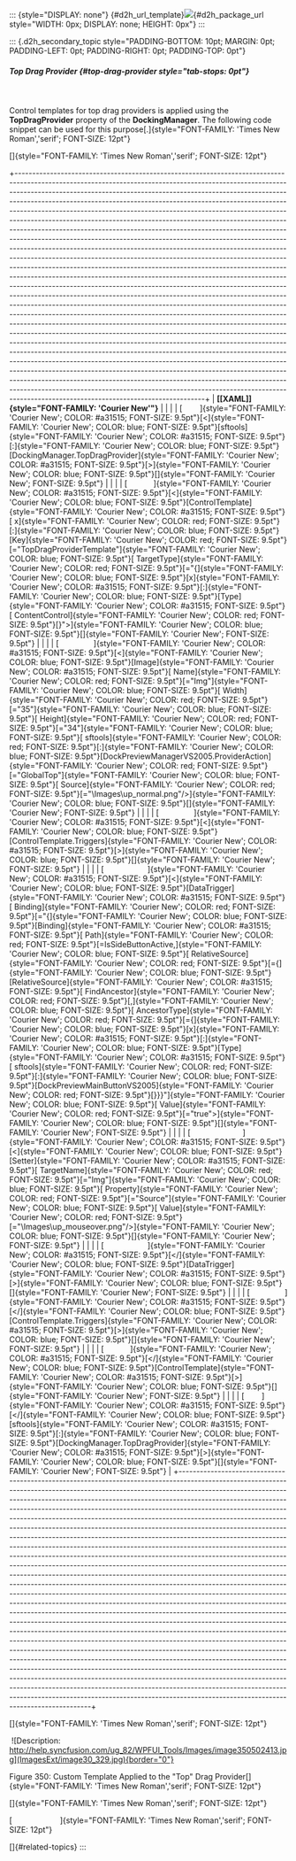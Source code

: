 ::: {style="DISPLAY: none"}
[](ms-xhelp:///?Id=d2h_url_template){#d2h_url_template}![](!package_url!){#d2h_package_url style="WIDTH: 0px; DISPLAY: none; HEIGHT: 0px"}
:::

::: {.d2h_secondary_topic style="PADDING-BOTTOM: 10pt; MARGIN: 0pt; PADDING-LEFT: 0pt; PADDING-RIGHT: 0pt; PADDING-TOP: 0pt"}
##### Top Drag Provider {#top-drag-provider style="tab-stops: 0pt"}

 

Control templates for top drag providers is applied using the **TopDragProvider** property of the **DockingManager**. The following code snippet can be used for this purpose[.]{style="FONT-FAMILY: 'Times New Roman','serif'; FONT-SIZE: 12pt"}

[]{style="FONT-FAMILY: 'Times New Roman','serif'; FONT-SIZE: 12pt"} 

+-----------------------------------------------------------------------------------------------------------------------------------------------------------------------------------------------------------------------------------------------------------------------------------------------------------------------------------------------------------------------------------------------------------------------------------------------------------------------------------------------------------------------------------------------------------------------------------------------------------------------------------------------------------------------------------------------------------------------------------------------------------------------------------------------------------------------------------------------------------------------------------------------------------------------------------------------------------------------------------------------------------------------------------------------------------------------------------------------------------------------------------------------------------------------------------------------------------------------------------------------------------------------------------------------------------------------------------------------------------------------------------------------------------------------------------------------------------------------------------------------------------------------------------------------------------------------------------------------------------------------------------------------------------------------------------------------------------------------------------------------------------------------------------------------------------------------------------------------------------------------------------------------------------------------------------------------------------------------------------------------------+
| **[\[XAML\]]{style="FONT-FAMILY: 'Courier New'"}**                                                                                                                                                                                                                                                                                                                                                                                                                                                                                                                                                                                                                                                                                                                                                                                                                                                                                                                                                                                                                                                                                                                                                                                                                                                                                                                                                                                                                                                                                                                                                                                                                                                                                                                                                                                                                                                                                                                                                  |
|                                                                                                                                                                                                                                                                                                                                                                                                                                                                                                                                                                                                                                                                                                                                                                                                                                                                                                                                                                                                                                                                                                                                                                                                                                                                                                                                                                                                                                                                                                                                                                                                                                                                                                                                                                                                                                                                                                                                                                                                     |
| [        ]{style="FONT-FAMILY: 'Courier New'; COLOR: #a31515; FONT-SIZE: 9.5pt"}[\<]{style="FONT-FAMILY: 'Courier New'; COLOR: blue; FONT-SIZE: 9.5pt"}[sftools]{style="FONT-FAMILY: 'Courier New'; COLOR: #a31515; FONT-SIZE: 9.5pt"}[:]{style="FONT-FAMILY: 'Courier New'; COLOR: blue; FONT-SIZE: 9.5pt"}[DockingManager.TopDragProvider]{style="FONT-FAMILY: 'Courier New'; COLOR: #a31515; FONT-SIZE: 9.5pt"}[\>]{style="FONT-FAMILY: 'Courier New'; COLOR: blue; FONT-SIZE: 9.5pt"}[]{style="FONT-FAMILY: 'Courier New'; FONT-SIZE: 9.5pt"}                                                                                                                                                                                                                                                                                                                                                                                                                                                                                                                                                                                                                                                                                                                                                                                                                                                                                                                                                                                                                                                                                                                                                                                                                                                                                                                                                                                                                                                   |
|                                                                                                                                                                                                                                                                                                                                                                                                                                                                                                                                                                                                                                                                                                                                                                                                                                                                                                                                                                                                                                                                                                                                                                                                                                                                                                                                                                                                                                                                                                                                                                                                                                                                                                                                                                                                                                                                                                                                                                                                     |
| [            ]{style="FONT-FAMILY: 'Courier New'; COLOR: #a31515; FONT-SIZE: 9.5pt"}[\<]{style="FONT-FAMILY: 'Courier New'; COLOR: blue; FONT-SIZE: 9.5pt"}[ControlTemplate]{style="FONT-FAMILY: 'Courier New'; COLOR: #a31515; FONT-SIZE: 9.5pt"}[ x]{style="FONT-FAMILY: 'Courier New'; COLOR: red; FONT-SIZE: 9.5pt"}[:]{style="FONT-FAMILY: 'Courier New'; COLOR: blue; FONT-SIZE: 9.5pt"}[Key]{style="FONT-FAMILY: 'Courier New'; COLOR: red; FONT-SIZE: 9.5pt"}[=\"TopDragProviderTemplate\"]{style="FONT-FAMILY: 'Courier New'; COLOR: blue; FONT-SIZE: 9.5pt"}[ TargetType]{style="FONT-FAMILY: 'Courier New'; COLOR: red; FONT-SIZE: 9.5pt"}[=\"{]{style="FONT-FAMILY: 'Courier New'; COLOR: blue; FONT-SIZE: 9.5pt"}[x]{style="FONT-FAMILY: 'Courier New'; COLOR: #a31515; FONT-SIZE: 9.5pt"}[:]{style="FONT-FAMILY: 'Courier New'; COLOR: blue; FONT-SIZE: 9.5pt"}[Type]{style="FONT-FAMILY: 'Courier New'; COLOR: #a31515; FONT-SIZE: 9.5pt"}[ ContentControl]{style="FONT-FAMILY: 'Courier New'; COLOR: red; FONT-SIZE: 9.5pt"}[}\"\>]{style="FONT-FAMILY: 'Courier New'; COLOR: blue; FONT-SIZE: 9.5pt"}[]{style="FONT-FAMILY: 'Courier New'; FONT-SIZE: 9.5pt"}                                                                                                                                                                                                                                                                                                                                                                                                                                                                                                                                                                                                                                                                                                                                                                                                                      |
|                                                                                                                                                                                                                                                                                                                                                                                                                                                                                                                                                                                                                                                                                                                                                                                                                                                                                                                                                                                                                                                                                                                                                                                                                                                                                                                                                                                                                                                                                                                                                                                                                                                                                                                                                                                                                                                                                                                                                                                                     |
| [                ]{style="FONT-FAMILY: 'Courier New'; COLOR: #a31515; FONT-SIZE: 9.5pt"}[\<]{style="FONT-FAMILY: 'Courier New'; COLOR: blue; FONT-SIZE: 9.5pt"}[Image]{style="FONT-FAMILY: 'Courier New'; COLOR: #a31515; FONT-SIZE: 9.5pt"}[ Name]{style="FONT-FAMILY: 'Courier New'; COLOR: red; FONT-SIZE: 9.5pt"}[=\"Img\"]{style="FONT-FAMILY: 'Courier New'; COLOR: blue; FONT-SIZE: 9.5pt"}[ Width]{style="FONT-FAMILY: 'Courier New'; COLOR: red; FONT-SIZE: 9.5pt"}[=\"35\"]{style="FONT-FAMILY: 'Courier New'; COLOR: blue; FONT-SIZE: 9.5pt"}[ Height]{style="FONT-FAMILY: 'Courier New'; COLOR: red; FONT-SIZE: 9.5pt"}[=\"34\"]{style="FONT-FAMILY: 'Courier New'; COLOR: blue; FONT-SIZE: 9.5pt"}[ sftools]{style="FONT-FAMILY: 'Courier New'; COLOR: red; FONT-SIZE: 9.5pt"}[:]{style="FONT-FAMILY: 'Courier New'; COLOR: blue; FONT-SIZE: 9.5pt"}[DockPreviewManagerVS2005.ProviderAction]{style="FONT-FAMILY: 'Courier New'; COLOR: red; FONT-SIZE: 9.5pt"}[=\"GlobalTop\"]{style="FONT-FAMILY: 'Courier New'; COLOR: blue; FONT-SIZE: 9.5pt"}[ Source]{style="FONT-FAMILY: 'Courier New'; COLOR: red; FONT-SIZE: 9.5pt"}[=\"\\Images\\up_normal.png\"/\>]{style="FONT-FAMILY: 'Courier New'; COLOR: blue; FONT-SIZE: 9.5pt"}[]{style="FONT-FAMILY: 'Courier New'; FONT-SIZE: 9.5pt"}                                                                                                                                                                                                                                                                                                                                                                                                                                                                                                                                                                                                                                                                                              |
|                                                                                                                                                                                                                                                                                                                                                                                                                                                                                                                                                                                                                                                                                                                                                                                                                                                                                                                                                                                                                                                                                                                                                                                                                                                                                                                                                                                                                                                                                                                                                                                                                                                                                                                                                                                                                                                                                                                                                                                                     |
| [                ]{style="FONT-FAMILY: 'Courier New'; COLOR: #a31515; FONT-SIZE: 9.5pt"}[\<]{style="FONT-FAMILY: 'Courier New'; COLOR: blue; FONT-SIZE: 9.5pt"}[ControlTemplate.Triggers]{style="FONT-FAMILY: 'Courier New'; COLOR: #a31515; FONT-SIZE: 9.5pt"}[\>]{style="FONT-FAMILY: 'Courier New'; COLOR: blue; FONT-SIZE: 9.5pt"}[]{style="FONT-FAMILY: 'Courier New'; FONT-SIZE: 9.5pt"}                                                                                                                                                                                                                                                                                                                                                                                                                                                                                                                                                                                                                                                                                                                                                                                                                                                                                                                                                                                                                                                                                                                                                                                                                                                                                                                                                                                                                                                                                                                                                                                                      |
|                                                                                                                                                                                                                                                                                                                                                                                                                                                                                                                                                                                                                                                                                                                                                                                                                                                                                                                                                                                                                                                                                                                                                                                                                                                                                                                                                                                                                                                                                                                                                                                                                                                                                                                                                                                                                                                                                                                                                                                                     |
| [                    ]{style="FONT-FAMILY: 'Courier New'; COLOR: #a31515; FONT-SIZE: 9.5pt"}[\<]{style="FONT-FAMILY: 'Courier New'; COLOR: blue; FONT-SIZE: 9.5pt"}[DataTrigger]{style="FONT-FAMILY: 'Courier New'; COLOR: #a31515; FONT-SIZE: 9.5pt"}[ Binding]{style="FONT-FAMILY: 'Courier New'; COLOR: red; FONT-SIZE: 9.5pt"}[=\"{]{style="FONT-FAMILY: 'Courier New'; COLOR: blue; FONT-SIZE: 9.5pt"}[Binding]{style="FONT-FAMILY: 'Courier New'; COLOR: #a31515; FONT-SIZE: 9.5pt"}[ Path]{style="FONT-FAMILY: 'Courier New'; COLOR: red; FONT-SIZE: 9.5pt"}[=IsSideButtonActive,]{style="FONT-FAMILY: 'Courier New'; COLOR: blue; FONT-SIZE: 9.5pt"}[ RelativeSource]{style="FONT-FAMILY: 'Courier New'; COLOR: red; FONT-SIZE: 9.5pt"}[={]{style="FONT-FAMILY: 'Courier New'; COLOR: blue; FONT-SIZE: 9.5pt"}[RelativeSource]{style="FONT-FAMILY: 'Courier New'; COLOR: #a31515; FONT-SIZE: 9.5pt"}[ FindAncestor]{style="FONT-FAMILY: 'Courier New'; COLOR: red; FONT-SIZE: 9.5pt"}[,]{style="FONT-FAMILY: 'Courier New'; COLOR: blue; FONT-SIZE: 9.5pt"}[ AncestorType]{style="FONT-FAMILY: 'Courier New'; COLOR: red; FONT-SIZE: 9.5pt"}[={]{style="FONT-FAMILY: 'Courier New'; COLOR: blue; FONT-SIZE: 9.5pt"}[x]{style="FONT-FAMILY: 'Courier New'; COLOR: #a31515; FONT-SIZE: 9.5pt"}[:]{style="FONT-FAMILY: 'Courier New'; COLOR: blue; FONT-SIZE: 9.5pt"}[Type]{style="FONT-FAMILY: 'Courier New'; COLOR: #a31515; FONT-SIZE: 9.5pt"}[ sftools]{style="FONT-FAMILY: 'Courier New'; COLOR: red; FONT-SIZE: 9.5pt"}[:]{style="FONT-FAMILY: 'Courier New'; COLOR: blue; FONT-SIZE: 9.5pt"}[DockPreviewMainButtonVS2005]{style="FONT-FAMILY: 'Courier New'; COLOR: red; FONT-SIZE: 9.5pt"}[}}}\"]{style="FONT-FAMILY: 'Courier New'; COLOR: blue; FONT-SIZE: 9.5pt"}[ Value]{style="FONT-FAMILY: 'Courier New'; COLOR: red; FONT-SIZE: 9.5pt"}[=\"true\"\>]{style="FONT-FAMILY: 'Courier New'; COLOR: blue; FONT-SIZE: 9.5pt"}[]{style="FONT-FAMILY: 'Courier New'; FONT-SIZE: 9.5pt"} |
|                                                                                                                                                                                                                                                                                                                                                                                                                                                                                                                                                                                                                                                                                                                                                                                                                                                                                                                                                                                                                                                                                                                                                                                                                                                                                                                                                                                                                                                                                                                                                                                                                                                                                                                                                                                                                                                                                                                                                                                                     |
| [                        ]{style="FONT-FAMILY: 'Courier New'; COLOR: #a31515; FONT-SIZE: 9.5pt"}[\<]{style="FONT-FAMILY: 'Courier New'; COLOR: blue; FONT-SIZE: 9.5pt"}[Setter]{style="FONT-FAMILY: 'Courier New'; COLOR: #a31515; FONT-SIZE: 9.5pt"}[ TargetName]{style="FONT-FAMILY: 'Courier New'; COLOR: red; FONT-SIZE: 9.5pt"}[=\"Img\"]{style="FONT-FAMILY: 'Courier New'; COLOR: blue; FONT-SIZE: 9.5pt"}[ Property]{style="FONT-FAMILY: 'Courier New'; COLOR: red; FONT-SIZE: 9.5pt"}[=\"Source\"]{style="FONT-FAMILY: 'Courier New'; COLOR: blue; FONT-SIZE: 9.5pt"}[ Value]{style="FONT-FAMILY: 'Courier New'; COLOR: red; FONT-SIZE: 9.5pt"}[=\"\\Images\\up_mouseover.png\"/\>]{style="FONT-FAMILY: 'Courier New'; COLOR: blue; FONT-SIZE: 9.5pt"}[]{style="FONT-FAMILY: 'Courier New'; FONT-SIZE: 9.5pt"}                                                                                                                                                                                                                                                                                                                                                                                                                                                                                                                                                                                                                                                                                                                                                                                                                                                                                                                                                                                                                                                                                                                                                                             |
|                                                                                                                                                                                                                                                                                                                                                                                                                                                                                                                                                                                                                                                                                                                                                                                                                                                                                                                                                                                                                                                                                                                                                                                                                                                                                                                                                                                                                                                                                                                                                                                                                                                                                                                                                                                                                                                                                                                                                                                                     |
| [                    ]{style="FONT-FAMILY: 'Courier New'; COLOR: #a31515; FONT-SIZE: 9.5pt"}[\</]{style="FONT-FAMILY: 'Courier New'; COLOR: blue; FONT-SIZE: 9.5pt"}[DataTrigger]{style="FONT-FAMILY: 'Courier New'; COLOR: #a31515; FONT-SIZE: 9.5pt"}[\>]{style="FONT-FAMILY: 'Courier New'; COLOR: blue; FONT-SIZE: 9.5pt"}[]{style="FONT-FAMILY: 'Courier New'; FONT-SIZE: 9.5pt"}                                                                                                                                                                                                                                                                                                                                                                                                                                                                                                                                                                                                                                                                                                                                                                                                                                                                                                                                                                                                                                                                                                                                                                                                                                                                                                                                                                                                                                                                                                                                                                                                              |
|                                                                                                                                                                                                                                                                                                                                                                                                                                                                                                                                                                                                                                                                                                                                                                                                                                                                                                                                                                                                                                                                                                                                                                                                                                                                                                                                                                                                                                                                                                                                                                                                                                                                                                                                                                                                                                                                                                                                                                                                     |
| [                ]{style="FONT-FAMILY: 'Courier New'; COLOR: #a31515; FONT-SIZE: 9.5pt"}[\</]{style="FONT-FAMILY: 'Courier New'; COLOR: blue; FONT-SIZE: 9.5pt"}[ControlTemplate.Triggers]{style="FONT-FAMILY: 'Courier New'; COLOR: #a31515; FONT-SIZE: 9.5pt"}[\>]{style="FONT-FAMILY: 'Courier New'; COLOR: blue; FONT-SIZE: 9.5pt"}[]{style="FONT-FAMILY: 'Courier New'; FONT-SIZE: 9.5pt"}                                                                                                                                                                                                                                                                                                                                                                                                                                                                                                                                                                                                                                                                                                                                                                                                                                                                                                                                                                                                                                                                                                                                                                                                                                                                                                                                                                                                                                                                                                                                                                                                     |
|                                                                                                                                                                                                                                                                                                                                                                                                                                                                                                                                                                                                                                                                                                                                                                                                                                                                                                                                                                                                                                                                                                                                                                                                                                                                                                                                                                                                                                                                                                                                                                                                                                                                                                                                                                                                                                                                                                                                                                                                     |
| [            ]{style="FONT-FAMILY: 'Courier New'; COLOR: #a31515; FONT-SIZE: 9.5pt"}[\</]{style="FONT-FAMILY: 'Courier New'; COLOR: blue; FONT-SIZE: 9.5pt"}[ControlTemplate]{style="FONT-FAMILY: 'Courier New'; COLOR: #a31515; FONT-SIZE: 9.5pt"}[\>]{style="FONT-FAMILY: 'Courier New'; COLOR: blue; FONT-SIZE: 9.5pt"}[]{style="FONT-FAMILY: 'Courier New'; FONT-SIZE: 9.5pt"}                                                                                                                                                                                                                                                                                                                                                                                                                                                                                                                                                                                                                                                                                                                                                                                                                                                                                                                                                                                                                                                                                                                                                                                                                                                                                                                                                                                                                                                                                                                                                                                                                  |
|                                                                                                                                                                                                                                                                                                                                                                                                                                                                                                                                                                                                                                                                                                                                                                                                                                                                                                                                                                                                                                                                                                                                                                                                                                                                                                                                                                                                                                                                                                                                                                                                                                                                                                                                                                                                                                                                                                                                                                                                     |
| [        ]{style="FONT-FAMILY: 'Courier New'; COLOR: #a31515; FONT-SIZE: 9.5pt"}[\</]{style="FONT-FAMILY: 'Courier New'; COLOR: blue; FONT-SIZE: 9.5pt"}[sftools]{style="FONT-FAMILY: 'Courier New'; COLOR: #a31515; FONT-SIZE: 9.5pt"}[:]{style="FONT-FAMILY: 'Courier New'; COLOR: blue; FONT-SIZE: 9.5pt"}[DockingManager.TopDragProvider]{style="FONT-FAMILY: 'Courier New'; COLOR: #a31515; FONT-SIZE: 9.5pt"}[\>]{style="FONT-FAMILY: 'Courier New'; COLOR: blue; FONT-SIZE: 9.5pt"}[]{style="FONT-FAMILY: 'Courier New'; FONT-SIZE: 9.5pt"}                                                                                                                                                                                                                                                                                                                                                                                                                                                                                                                                                                                                                                                                                                                                                                                                                                                                                                                                                                                                                                                                                                                                                                                                                                                                                                                                                                                                                                                  |
+-----------------------------------------------------------------------------------------------------------------------------------------------------------------------------------------------------------------------------------------------------------------------------------------------------------------------------------------------------------------------------------------------------------------------------------------------------------------------------------------------------------------------------------------------------------------------------------------------------------------------------------------------------------------------------------------------------------------------------------------------------------------------------------------------------------------------------------------------------------------------------------------------------------------------------------------------------------------------------------------------------------------------------------------------------------------------------------------------------------------------------------------------------------------------------------------------------------------------------------------------------------------------------------------------------------------------------------------------------------------------------------------------------------------------------------------------------------------------------------------------------------------------------------------------------------------------------------------------------------------------------------------------------------------------------------------------------------------------------------------------------------------------------------------------------------------------------------------------------------------------------------------------------------------------------------------------------------------------------------------------------+

[]{style="FONT-FAMILY: 'Times New Roman','serif'; FONT-SIZE: 12pt"} 

 ![Description: http://help.syncfusion.com/ug_82/WPFUI_Tools/Images/image350502413.jpg](ImagesExt/image30_329.jpg){border="0"}

Figure 350: Custom Template Applied to the \"Top\" Drag Provider[]{style="FONT-FAMILY: 'Times New Roman','serif'; FONT-SIZE: 12pt"}

[]{style="FONT-FAMILY: 'Times New Roman','serif'; FONT-SIZE: 12pt"} 

[                      ]{style="FONT-FAMILY: 'Times New Roman','serif'; FONT-SIZE: 12pt"}

[]{#related-topics}
:::
